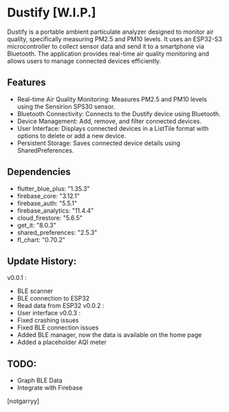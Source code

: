 # Dustify [W.I.P.]
Dustify is a portable ambient particulate analyzer designed to monitor air quality, specifically measuring PM2.5 and PM10 levels. It uses an ESP32-S3 microcontroller to collect sensor data and send it to a smartphone via Bluetooth. The application provides real-time air quality monitoring and allows users to manage connected devices efficiently.

## Features
- Real-time Air Quality Monitoring: Measures PM2.5 and PM10 levels using the Sensirion SPS30 sensor.
- Bluetooth Connectivity: Connects to the Dustify device using Bluetooth.
- Device Management: Add, remove, and filter connected devices.
- User Interface: Displays connected devices in a ListTile format with options to delete or add a new device.
- Persistent Storage: Saves connected device details using SharedPreferences.

## Dependencies
- flutter_blue_plus: "1.35.3"<br>
- firebase_core: "3.12.1"<br>
- firebase_auth: "5.5.1"<br>
- firebase_analytics: "11.4.4"<br>
- cloud_firestore: "5.6.5"<br>
- get_it: "8.0.3"<br>
- shared_preferences: "2.5.3"<br>
- fl_chart: "0.70.2"

## Update History:
v0.0.1 : 
- BLE scanner
- BLE connection to ESP32
- Read data from ESP32
v0.0.2 : 
- User interface
v0.0.3 :
- Fixed crashing issues
- Fixed BLE connection issues
- Added BLE manager, now the data is available on the home page
- Added a placeholder AQI meter

## TODO:
- Graph BLE Data
- Integrate with Firebase

[notgarryy]
